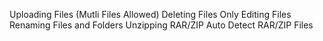 Uploading Files (Mutli Files Allowed)
Deleting Files Only
Editing Files
Renaming Files and Folders
Unzipping RAR/ZIP
Auto Detect RAR/ZIP Files
